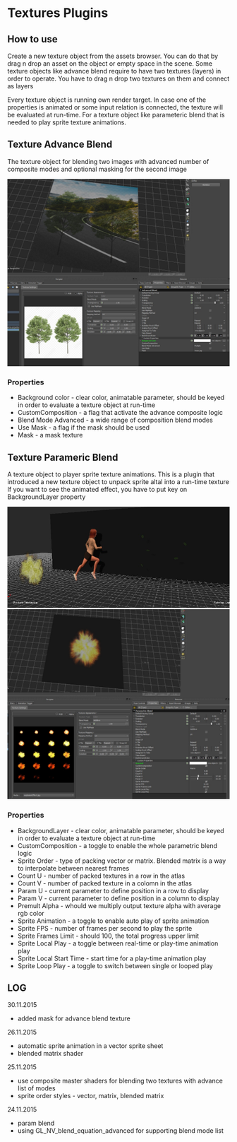 # Textures Plugins

## How to use

 Create a new texture object from the assets browser. You can do that by drag n drop an asset on the object or empty space in the scene.
 Some texture objects like advance blend require to have two textures (layers) in order to operate. You have to drag n drop two textures on them and connect as layers

 Every texture object is running own render target. In case one of the properties is animated or some input relation is connected, the texture will be evaluated at run-time. For a texture object like parameteric blend that is needed to play sprite texture animations.

## Texture Advance Blend

 The texture object for blending two images with advanced number of composite modes and optional masking for the second image

![textureAdvanceBlend](texture_advance_blend.jpg)

### Properties

 - Background color - clear color, animatable parameter, should be keyed in order to evaluate a texture object at run-time
 - CustomComposition - a flag that activate the advance composite logic
 - Blend Mode Advanced - a wide range of composition blend modes
 - Use Mask - a flag if the mask should be used
 - Mask - a mask texture

## Texture Parameric Blend

 A texture object to player sprite texture animations.
 This is a plugin that introduced a new texture object to unpack sprite altal into a run-time texture
If you want to see the animated effect, you have to put key on BackgroundLayer property

![textureParamBlend2](texture_param_blend_2.jpg)
![textureParamBlend](texture_param_blend.jpg)

### Properties

- BackgroundLayer - clear color, animatable parameter, should be keyed in order to evaluate a texture object at run-time
- CustomComposition - a toggle to enable the whole parametric blend logic
- Sprite Order - type of packing vector or matrix. Blended matrix is a way to interpolate between nearest frames
- Count U - number of packed textures in a row in the atlas
- Count V - number of packed texture in  a colomn in the atlas
- Param U - current parameter to define position in a row to display
- Param V - current parameter to define position in a column to display
- Premult Alpha - whould we multiply output texture alpha with average rgb color
- Sprite Animation - a toggle to enable auto play of sprite animation
- Sprite FPS - number of frames per second to play the sprite
- Sprite Frames Limit - should 100, the total progress upper limit
- Sprite Local Play - a toggle between real-time or play-time animation play
- Sprite Local Start Time - start time for a play-time animation play
- Sprite Loop Play - a toggle to switch between single or looped play

## LOG

30.11.2015
 + added mask for advance blend texture

26.11.2015
 + automatic sprite animation in a vector sprite sheet
 + blended matrix shader

25.11.2015
 + use composite master shaders for blending two textures with advance list of modes
 + sprite order styles - vector, matrix, blended matrix

24.11.2015
 + param blend
 + using GL_NV_blend_equation_advanced for supporting blend mode list
